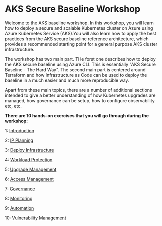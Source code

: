 # AKS Secure Baseline Workshop

Welcome to the AKS baseline workshop. In this workshop, you will learn how to deploy a secure and scalable Kubernetes cluster on Azure using Azure Kubernetes Service (AKS).You will also learn how to apply the best practices from the AKS secure baseline reference architecture, which provides a recommended starting point for a general purpose AKS cluster infrastructure. 

The workshop has two main part. THe forst one describes how to deploy the AKS secure baseline using Azure CLI. This is essentially "AKS Secure Baseline - The Hard Way". The second main part is centered around Terraform and how Infrastructure as Code can be used to deploy the baseline in a much easier and much more reproducible way.

Apart from these main topics, there are a number of additional sections intended to give a better understanding of how Kubernetes upgrades are managed, how governance can be setup, how to configure observability etc, etc.


**There are 10 hands-on exercises that you will go through during the workshop:**

1: <a href="01-introduction.md">Introduction</a>

2: <a href="02-ip-planning.md">IP Planning</a>

3: <a href="03-deploy-infrastructure.md">Deploy Infrastructure</a>

4: <a href="04-workload-protection.md">Workload Protection</a>

5: <a href="05-upgrade-management.md">Upgrade Management</a>

6: <a href="06-access-management.md">Access Management</a>

7: <a href="07-governance.md">Governance</a>

8: <a href="08-monitoring.md">Monitoring</a>

9: <a href="09-automation.md">Automation</a>

10: <a href="10-vulnerability-management.md">Vulnerability Management</a>